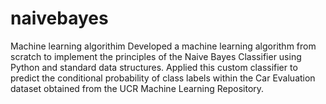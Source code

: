 # naivebayes
Machine learning algorithim
Developed a machine learning algorithm from scratch to implement the principles of the Naive Bayes Classifier using Python and standard data structures. 
Applied this custom classifier to predict the conditional probability of class labels within the Car Evaluation dataset obtained from the UCR Machine Learning Repository.
